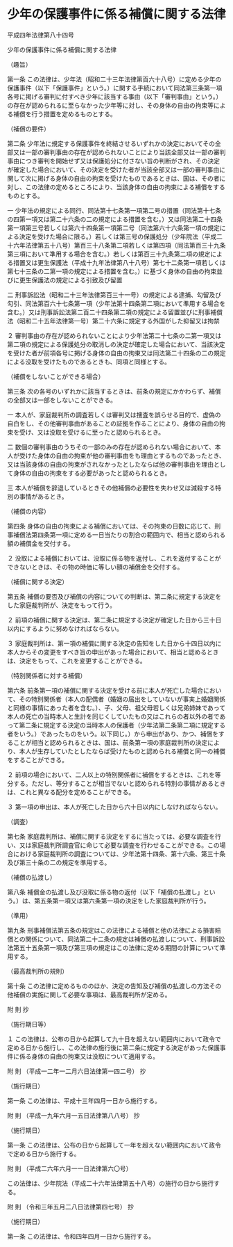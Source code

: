 # 少年の保護事件に係る補償に関する法律

平成四年法律第八十四号

少年の保護事件に係る補償に関する法律

（趣旨）

第一条 この法律は、少年法（昭和二十三年法律第百六十八号）に定める少年の保護事件（以下「保護事件」という。）に関する手続において同法第三条第一項各号に掲げる審判に付すべき少年に該当する事由（以下「審判事由」という。）の存在が認められるに至らなかった少年等に対し、その身体の自由の拘束等による補償を行う措置を定めるものとする。

（補償の要件）

第二条 少年法に規定する保護事件を終結させるいずれかの決定においてその全部又は一部の審判事由の存在が認められないことにより当該全部又は一部の審判事由につき審判を開始せず又は保護処分に付さない旨の判断がされ、その決定が確定した場合において、その決定を受けた者が当該全部又は一部の審判事由に関して次に掲げる身体の自由の拘束を受けたものであるときは、国は、その者に対し、この法律の定めるところにより、当該身体の自由の拘束による補償をするものとする。

一 少年法の規定による同行、同法第十七条第一項第二号の措置（同法第十七条の四第一項又は第二十六条の二の規定による措置を含む。）又は同法第二十四条第一項第三号若しくは第六十四条第一項第二号（同法第六十六条第一項の規定による決定を受けた場合に限る。）若しくは第三号の保護処分（少年院法（平成二十六年法律第五十八号）第百三十八条第二項若しくは第四項（同法第百三十九条第三項において準用する場合を含む。）若しくは第百三十九条第二項の規定による措置又は更生保護法（平成十九年法律第八十八号）第七十二条第一項若しくは第七十三条の二第一項の規定による措置を含む。）に基づく身体の自由の拘束並びに更生保護法の規定による引致及び留置

二 刑事訴訟法（昭和二十三年法律第百三十一号）の規定による逮捕、勾留及び勾引、同法第百六十七条第一項（少年法第十四条第二項において準用する場合を含む。）又は刑事訴訟法第二百二十四条第二項の規定による留置並びに刑事補償法（昭和二十五年法律第一号）第二十六条に規定する外国がした抑留又は拘禁

２ 審判事由の存在が認められないことにより少年法第二十七条の二第一項又は第二項の規定による保護処分の取消しの決定が確定した場合において、当該決定を受けた者が前項各号に掲げる身体の自由の拘束又は同法第二十四条の二の規定による没取を受けたものであるときも、同項と同様とする。

（補償をしないことができる場合）

第三条 次の各号のいずれかに該当するときは、前条の規定にかかわらず、補償の全部又は一部をしないことができる。

一 本人が、家庭裁判所の調査若しくは審判又は捜査を誤らせる目的で、虚偽の自白をし、その他審判事由があることの証拠を作ることにより、身体の自由の拘束を受け、又は没取を受けるに至ったと認められるとき。

二 数個の審判事由のうちその一部のみの存在が認められない場合において、本人が受けた身体の自由の拘束が他の審判事由をも理由とするものであったとき、又は当該身体の自由の拘束がされなかったとしたならば他の審判事由を理由として身体の自由の拘束をする必要があったと認められるとき。

三 本人が補償を辞退しているときその他補償の必要性を失わせ又は減殺する特別の事情があるとき。

（補償の内容）

第四条 身体の自由の拘束による補償においては、その拘束の日数に応じて、刑事補償法第四条第一項に定める一日当たりの割合の範囲内で、相当と認められる額の補償金を交付する。

２ 没取による補償においては、没取に係る物を返付し、これを返付することができないときは、その物の時価に等しい額の補償金を交付する。

（補償に関する決定）

第五条 補償の要否及び補償の内容についての判断は、第二条に規定する決定をした家庭裁判所が、決定をもって行う。

２ 前項の補償に関する決定は、第二条に規定する決定が確定した日から三十日以内にするように努めなければならない。

３ 家庭裁判所は、第一項の補償に関する決定の告知をした日から十四日以内に本人からその変更をすべき旨の申出があった場合において、相当と認めるときは、決定をもって、これを変更することができる。

（特別関係者に対する補償）

第六条 前条第一項の補償に関する決定を受ける前に本人が死亡した場合において、その特別関係者（本人の配偶者（婚姻の届出をしていないが事実上婚姻関係と同様の事情にあった者を含む。）、子、父母、祖父母若しくは兄弟姉妹であって本人の死亡の当時本人と生計を同じくしていたもの又はこれらの者以外の者であって第二条に規定する決定の当時本人の保護者（少年法第二条第二項に規定する者をいう。）であったものをいう。以下同じ。）から申出があり、かつ、補償をすることが相当と認められるときは、国は、前条第一項の家庭裁判所の決定により、本人が生存していたとしたならば受けたものと認められる補償と同一の補償をすることができる。

２ 前項の場合において、二人以上の特別関係者に補償をするときは、これを等分する。ただし、等分することが相当でないと認められる特別の事情があるときは、これと異なる配分を定めることができる。

３ 第一項の申出は、本人が死亡した日から六十日以内にしなければならない。

（調査）

第七条 家庭裁判所は、補償に関する決定をするに当たっては、必要な調査を行い、又は家庭裁判所調査官に命じて必要な調査を行わせることができる。この場合における家庭裁判所の調査については、少年法第十四条、第十六条、第三十条及び第三十条の二の規定を準用する。

（補償の払渡し）

第八条 補償金の払渡し及び没取に係る物の返付（以下「補償の払渡し」という。）は、第五条第一項又は第六条第一項の決定をした家庭裁判所が行う。

（準用）

第九条 刑事補償法第五条の規定はこの法律による補償と他の法律による損害賠償との関係について、同法第二十二条の規定は補償の払渡しについて、刑事訴訟法第五十五条第一項及び第三項の規定はこの法律に定める期間の計算について準用する。

（最高裁判所の規則）

第十条 この法律に定めるもののほか、決定の告知及び補償の払渡しの方法その他補償の実施に関して必要な事項は、最高裁判所が定める。

附 則 抄

（施行期日等）

１ この法律は、公布の日から起算して九十日を超えない範囲内において政令で定める日から施行し、この法律の施行後に第二条に規定する決定があった保護事件に係る身体の自由の拘束又は没取について適用する。

附 則 （平成一二年一二月六日法律第一四二号） 抄

（施行期日）

第一条 この法律は、平成十三年四月一日から施行する。

附 則 （平成一九年六月一五日法律第八八号） 抄

（施行期日）

第一条 この法律は、公布の日から起算して一年を超えない範囲内において政令で定める日から施行する。

附 則 （平成二六年六月一一日法律第六〇号）

この法律は、少年院法（平成二十六年法律第五十八号）の施行の日から施行する。

附 則 （令和三年五月二八日法律第四七号） 抄

（施行期日）

第一条 この法律は、令和四年四月一日から施行する。
